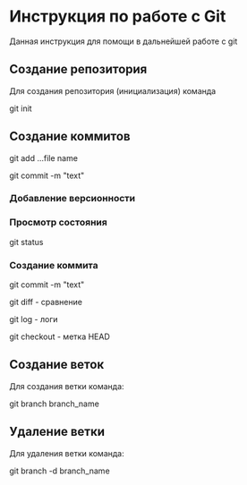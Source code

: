 # Инструкция по работе с Git

Данная инструкция для помощи в дальнейшей работе с git

## Создание репозитория

Для создания репозитория (инициализация) команда

   git init

## Создание коммитов

  git add ...file name
  
  git commit -m "text"

### Добавление версионности

### Просмотр состояния

git status

### Создание коммита

 git commit -m "text"

 git diff - сравнение

 git log - логи

 git checkout - метка HEAD

## Создание веток

Для создания ветки команда:

git branch branch_name

## Удаление ветки

Для удаления ветки команда:

git branch -d branch_name
